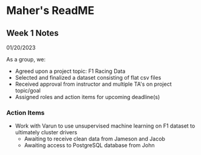 # Maher's ReadME

## Week 1 Notes
01/20/2023

As a group, we:
- Agreed upon a project topic: F1 Racing Data
- Selected and finalized a dataset consisting of flat csv files
- Received approval from instructor and multiple TA's on project topic/goal
- Assigned roles and action items for upcoming deadline(s)



### Action Items
- Work with Varun to use unsupervised machine learning on F1 dataset to ultimately cluster drivers
    - Awaiting to receive clean data from Jameson and Jacob
    - Awaiting access to PostgreSQL database from John
    
